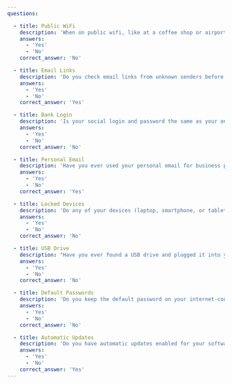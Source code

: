 ```yaml
---
questions:

  - title: Public WiFi
    description: 'When on public wifi, like at a coffee shop or airport, have you ever made an online purchase?'
    answers:
      - 'Yes'
      - 'No'
    correct_answer: 'No'

  - title: Email Links
    description: 'Do you check email links from unknown senders before clicking on them?'
    answers:
      - 'Yes'
      - 'No'
    correct_answer: 'Yes'

  - title: Bank Login
    description: 'Is your social login and password the same as your online banking login and password?'
    answers:
      - 'Yes'
      - 'No'
    correct_answer: 'No'

  - title: Personal Email
    description: 'Have you ever used your personal email for business purposes?'
    answers:
      - 'Yes'
      - 'No'
    correct_answer: 'Yes'

  - title: Locked Devices
    description: 'Do any of your devices (laptop, smartphone, or tablet) open without a password?'
    answers:
      - 'Yes'
      - 'No'
    correct_answer: 'No'

  - title: USB Drive
    description: "Have you ever found a USB drive and plugged it into your computer to see what's on it?"
    answers:
      - 'Yes'
      - 'No'
    correct_answer: 'No'

  - title: Default Passwords
    description: 'Do you keep the default password on your internet-connected home devices?'
    answers:
      - 'Yes'
      - 'No'
    correct_answer: 'No'

  - title: Automatic Updates
    description: 'Do you have automatic updates enabled for your software and operating system?'
    answers:
      - 'Yes'
      - 'No'
    correct_answer: 'Yes'
---
```


